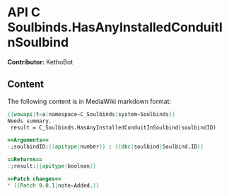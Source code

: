 # API C Soulbinds.HasAnyInstalledConduitInSoulbind

**Contributor:** KethoBot

## Content

The following content is in MediaWiki markdown format:

```mediawiki
{{wowapi|t=a|namespace=C_Soulbinds|system=Soulbinds}}
Needs summary.
 result = C_Soulbinds.HasAnyInstalledConduitInSoulbind(soulbindID)

==Arguments==
:;soulbindID:{{apitype|number}} : {{dbc|soulbind|Soulbind.ID}}

==Returns==
:;result:{{apitype|boolean}}

==Patch changes==
* {{Patch 9.0.1|note=Added.}}
```